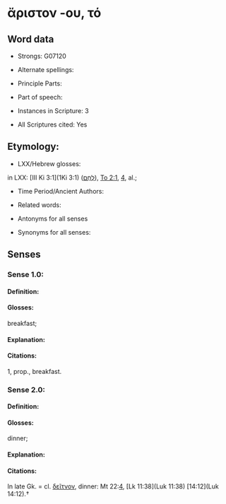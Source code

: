 # ἄριστον -ου, τό

<!-- Status: S2=NeedsEdits -->
<!-- Lexica used for edits:   -->

## Word data

* Strongs: G07120

* Alternate spellings:



* Principle Parts: 


* Part of speech: 


* Instances in Scripture: 3

* All Scriptures cited: Yes

## Etymology: 


* LXX/Hebrew glosses: 

in LXX: [III Ki 3:1](1Ki 3:1) ([לֶחֶם](//en-uhl/H3899)), [To 2:1](Tob.2.1), [4](Tob.2.4), al.;

* Time Period/Ancient Authors: 


* Related words: 

* Antonyms for all senses

* Synonyms for all senses: 


## Senses 


### Sense  1.0: 

#### Definition: 

#### Glosses: 

breakfast; 

#### Explanation: 


#### Citations: 

1, prop., breakfast.

### Sense  2.0: 

#### Definition: 

#### Glosses: 

dinner; 

#### Explanation: 


#### Citations: 

In late Gk. = cl. [δεῖτνον](), dinner: Mt 22:[4](Tob.2.4), [Lk 11:38](Luk 11:38) [14:12](Luk 14:12).†
